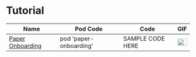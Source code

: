 Tutorial
======================
Name | Pod Code | Code | GIF
--- | --- | --- | ---
[Paper Onboarding](https://github.com/Ramotion/paper-onboarding) | pod 'paper-onboarding' | SAMPLE CODE HERE |  <img src="/Controls/readme_assets/paper-onboarding-image-1.gif" width="100%">


